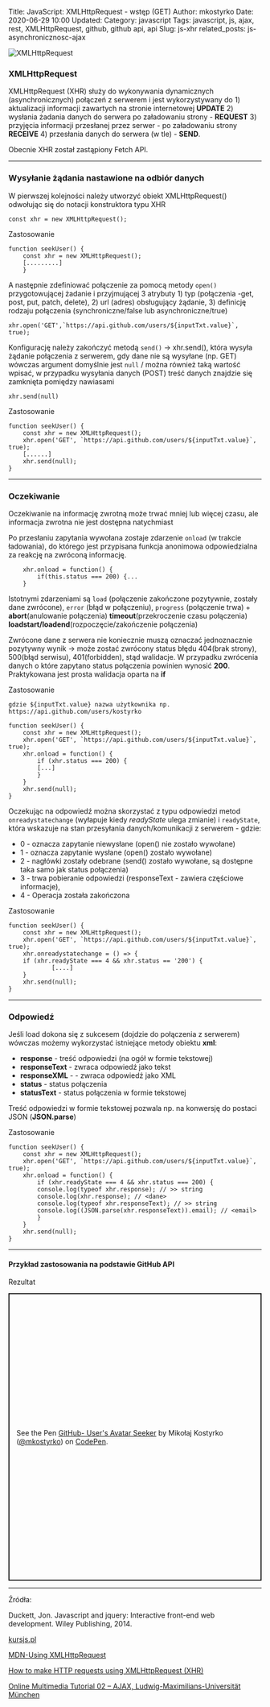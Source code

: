 Title: JavaScript: XMLHttpRequest - wstęp (GET)
Author: mkostyrko
Date: 2020-06-29 10:00
Updated:
Category: javascript
Tags: javascript, js, ajax, rest, XMLHttpRequest, github, github api, api
Slug: js-xhr
related_posts: js-asynchronicznosc-ajax

![XMLHttpRequest](https://domscripting.com/presentations/fowa07/slides/images/page_xhr_server.jpg)

### XMLHttpRequest

XMLHttpRequest (XHR) służy do wykonywania dynamicznych (asynchronicznych) połączeń z serwerem
i jest wykorzystywany do 1) aktualizacji informacji zawartych na stronie internetowej **UPDATE** 2) wysłania żadania danych do serwera po załadowaniu strony - **REQUEST** 3) przyjęcia informacji przesłanej przez serwer - po załadowaniu strony **RECEIVE** 4) przesłania danych do serwera (w tle) - **SEND**.

Obecnie XHR został zastąpiony Fetch API.

---

### Wysyłanie żądania nastawione na odbiór danych

W pierwszej kolejności należy utworzyć obiekt XMLHttpRequest() odwołując się do notacji konstruktora typu XHR

    const xhr = new XMLHttpRequest();

Zastosowanie

    function seekUser() {
        const xhr = new XMLHttpRequest();
        [.........]
        }

A następnie zdefiniować połączenie za pomocą metody `open()` przygotowującej żadanie i przyjmującej 3 atrybuty 1) typ (połączenia -get, post, put, patch, delete), 2) url (adres) obsługujący żądanie, 3) definicję rodzaju połączenia (synchroniczne/false lub asynchroniczne/true)

    xhr.open('GET',`https://api.github.com/users/${inputTxt.value}`, true);

Konfigurację należy zakończyć metodą `send()` -> xhr.send(), która wysyła żądanie połączenia z serwerem, gdy dane nie są wysyłane (np. GET) wówczas argument domyślnie jest `null` / można również taką wartość wpisać, w przypadku wysyłania danych (POST) treść danych znajdzie się zamknięta pomiędzy nawiasami

    xhr.send(null)

Zastosowanie

    function seekUser() {
        const xhr = new XMLHttpRequest();
        xhr.open('GET', `https://api.github.com/users/${inputTxt.value}`, true);
        [......]
        xhr.send(null);
    }

---

### Oczekiwanie

Oczekiwanie na informację zwrotną może trwać mniej lub więcej czasu, ale informacja zwrotna nie jest dostępna natychmiast

Po przesłaniu zapytania wywołana zostaje zdarzenie `onload` (w trakcie ładowania), do którego jest przypisana funkcja anonimowa odpowiedzialna za reakcję na zwróconą informację.

        xhr.onload = function() {
            if(this.status === 200) {...
        }

Istotnymi zdarzeniami są `load` (połączenie zakończone pozytywnie, zostały dane zwrócone), `error` (błąd w połączeniu), `progress` (połączenie trwa) + **abort**(anulowanie połączenia) **timeout**(przekroczenie czasu połączenia) **loadstart/loadend**(rozpoczęcie/zakończenie połączenia)

Zwrócone dane z serwera nie koniecznie muszą oznaczać jednoznacznie pozytywny wynik -> może zostać zwrócony status błędu 404(brak strony), 500(błąd serwisu), 401(forbidden), stąd walidacje. W przypadku zwrócenia danych o które zapytano status połączenia powinien wynosić **200**. Praktykowana jest prosta walidacja oparta na **if**

Zastosowanie

    gdzie ${inputTxt.value} nazwa użytkownika np. https://api.github.com/users/kostyrko

    function seekUser() {
        const xhr = new XMLHttpRequest();
        xhr.open('GET', `https://api.github.com/users/${inputTxt.value}`, true);
        xhr.onload = function() {
            if (xhr.status === 200) {
            [...]
            }
        }
        xhr.send(null);
    }

Oczekując na odpowiedź można skorzystać z typu odpowiedzi metod `onreadystatechange` (wyłapuje kiedy *readyState* ulega zmianie) i `readyState`, która wskazuje na stan przesyłania danych/komunikacji z serwerem - gdzie:

- 0 - oznacza zapytanie niewysłane (open() nie zostało wywołane)
- 1 - oznacza zapytanie wysłane (open() zostało wywołane)
- 2 - nagłówki zostały odebrane (send() zostało wywołane, są dostępne taka samo jak status połączenia)
- 3 - trwa pobieranie odpowiedzi (responseText - zawiera częściowe informacje),
- 4 - Operacja została zakończona

Zastosowanie

    function seekUser() {
        const xhr = new XMLHttpRequest();
        xhr.open('GET', `https://api.github.com/users/${inputTxt.value}`, true);
        xhr.onreadystatechange = () => {
        if (xhr.readyState === 4 && xhr.status == '200') {
                [....]
        }
        xhr.send(null);
    }

---

### Odpowiedź

Jeśli load dokona się z sukcesem (dojdzie do połączenia z serwerem) wówczas możemy wykorzystać istniejące metody obiektu **xml**:

- **response** - treść odpowiedzi (na ogół w formie tekstowej)
- **responseText** - zwraca odpowiedź jako tekst
- **responseXML** - - zwraca odpowiedź jako XML
- **status** - status połączenia
- **statusText** - status połączenia w formie tekstowej

Treść odpowiedzi w formie tekstowej pozwala np. na konwersję do postaci JSON (**JSON.parse**) 

Zastosowanie


    function seekUser() {
        const xhr = new XMLHttpRequest();
        xhr.open('GET', `https://api.github.com/users/${inputTxt.value}`, true);
        xhr.onload = function() {
            if (xhr.readyState === 4 && xhr.status === 200) {
            console.log(typeof xhr.response); // >> string
            console.log(xhr.response); // <dane>
            console.log(typeof xhr.responseText); // >> string
            console.log((JSON.parse(xhr.responseText)).email); // <email>
            }
        }
        xhr.send(null);
    }

---

#### Przykład zastosowania na podstawie GitHub API

<script src="https://gist.github.com/kostyrko/fa29df00eba1d3a044323150214c73e1.js"></script>

Rezultat

<p class="codepen" data-height="571" data-theme-id="light" data-default-tab="result" data-user="mkostyrko" data-slug-hash="vYLrGpm" style="height: 571px; box-sizing: border-box; display: flex; align-items: center; justify-content: center; border: 2px solid; margin: 1em 0; padding: 1em;" data-pen-title="GitHub- User's Avatar Seeker">
  <span>See the Pen <a href="https://codepen.io/mkostyrko/pen/vYLrGpm">
  GitHub- User's Avatar Seeker</a> by Mikołaj Kostyrko (<a href="https://codepen.io/mkostyrko">@mkostyrko</a>)
  on <a href="https://codepen.io">CodePen</a>.</span>
</p>
<script async src="https://static.codepen.io/assets/embed/ei.js"></script>


---

Źródła:

Duckett, Jon. Javascript and jquery: Interactive front-end web development. Wiley Publishing, 2014.

[kursjs.pl](http://kursjs.pl/kurs/ajax/xmlhttprequest.php)

[MDN-Using XMLHttpRequest](https://developer.mozilla.org/en-US/docs/Web/API/XMLHttpRequest/Using_XMLHttpRequest)

[How to make HTTP requests using XMLHttpRequest (XHR)](https://attacomsian.com/blog/http-requests-xhr#)

[Online Multimedia Tutorial 02 – AJAX, Ludwig-Maximilians-Universität München](http://www.medien.ifi.lmu.de/lehre/ws1920/omm/uebung/folien/OMM-02-AJAX.pdf)
